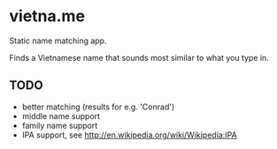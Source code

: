 vietna.me
=========

Static name matching app.

Finds a Vietnamese name that sounds most similar to what you type in.

TODO
----

- better matching (results for e.g. 'Conrad')
- middle name support
- family name support
- IPA support, see http://en.wikipedia.org/wiki/Wikipedia:IPA
